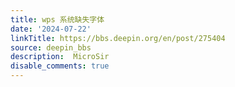 ```yaml
---
title: wps 系统缺失字体
date: '2024-07-22'
linkTitle: https://bbs.deepin.org/en/post/275404
source: deepin_bbs
description:  MicroSir 
disable_comments: true
---
```


